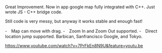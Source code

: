 Great Improvement. Now in app google map fully integrated with C++.
Just wrote JS - C++ bridge code.

Still code is very messy, but anyway it works stable and enough fast!

-　Map can move with drag.
-　Zoom In and Zoom Out supported.
-　Direct location jump supported. Barbican, Sanfrancisco Google, and Tokyo.


https://www.youtube.com/watch?v=7PrFkEn8N9U&feature=youtu.be


